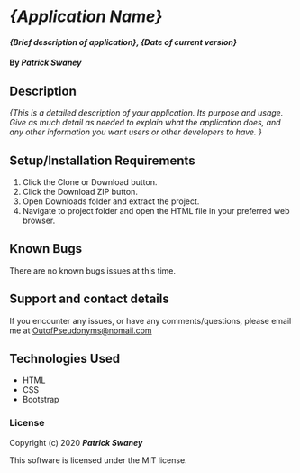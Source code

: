 # _{Application Name}_

#### _{Brief description of application}, {Date of current version}_

#### By _**Patrick Swaney**_

## Description

_{This is a detailed description of your application. Its purpose and usage.  Give as much detail as needed to explain what the application does, and any other information you want users or other developers to have. }_

## Setup/Installation Requirements

1. Click the Clone or Download button.
2. Click the Download ZIP button.
3. Open Downloads folder and extract the project.
4. Navigate to project folder and open the HTML file in your preferred web browser.

## Known Bugs

There are no known bugs issues at this time.

## Support and contact details

If you encounter any issues, or have any comments/questions, please email me at OutofPseudonyms@nomail.com

## Technologies Used

- HTML
- CSS
- Bootstrap

### License

Copyright (c) 2020 **_Patrick Swaney_**

This software is licensed under the MIT license.